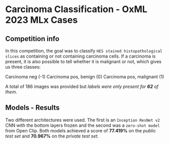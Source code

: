 # Carcinoma Classification - OxML 2023 MLx Cases

## Competition info
In this competition, the goal was to classify `HES stained histopathological slices` as containing or not containing carcinoma cells. If a carcinoma is present, it is also possible to tell whether it is malignant or not, which gives us three classes:

Carcinoma neg (-1)
Carcinoma pos, benign (0)
Carcinoma pos, malignant (1)

A total of 186 images was provided but *labels were only present for **62** of them*.

## Models - Results

Two different architectures were used. The first is an `Inception ResNet v2` CNN with the bottom layers frozen and the second was a `zero-shot model` from Open Clip. Both models achieved a score of **77.419%** on the *public test set* and **70.967%** on the *private test set*.

